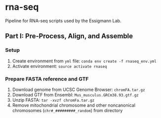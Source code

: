 # rna-seq
Pipeline for RNA-seq scripts used by the Essigmann Lab.

## Part I: Pre-Process, Align, and Assemble

### Setup
1. Create environment from `yml` file: `conda env create -f rnaseq_env.yml`
2. Activate environment: `source activate rnaseq`

### Prepare FASTA reference and GTF
1. Download genome from UCSC Genome Browser: `chromFA.tar.gz`
2. Download GTF from Ensembl: `Mus_musculus.GRCm38.93.gtf.gz`
3. Unzip FASTA: `tar -xvzf chromFa.tar.gz`
4. Remove mitochondrial chromosome and other noncanonical chromosomes (`chr#_#########_random`) from directory
